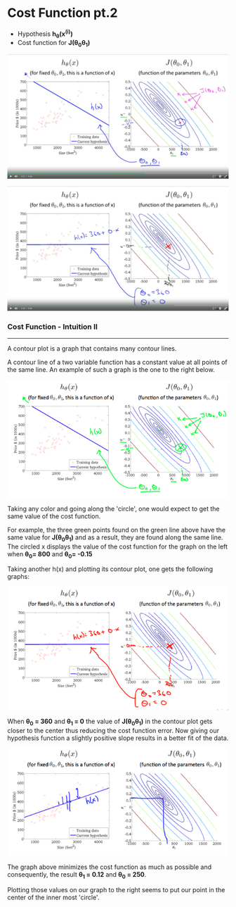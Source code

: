# Cost Function pt.2

* Hypothesis **h<sub>θ</sub>(x<sup>(i)</sup>)**
* Cost function for **J(θ<sub>0</sub>θ<sub>1</sub>)**
 
![img_00.jpg](img_00.jpg)

![img_01.jpg](img_01.jpg)

### Cost Function - Intuition II
---

A contour plot is a graph that contains many contour lines. 

A contour line of a two variable function has a constant value at all points of the same line. An example of such a graph is the one to the right below.

![img_02.png](img_02.png)

Taking any color and going along the 'circle', one would expect to get the same value of the cost function. 

For example, the three green points found on the green line above have the same value for **J(θ<sub>0</sub>θ<sub>1</sub>)**
and as a result, they are found along the same line. The circled x displays the value of the cost function for the graph on the left when **θ<sub>0</sub>= 800** and **θ<sub>0</sub>= -0.15**

Taking another h(x) and plotting its contour plot, one gets the following graphs:

![img_03.png](img_03.png)

When **θ<sub>0</sub> = 360** and **θ<sub>1</sub> = 0**  the value of **J(θ<sub>0</sub>θ<sub>1</sub>)** in the contour plot gets closer to the center thus reducing the cost function error. Now giving our hypothesis function a slightly positive slope results in a better fit of the data.

![img_04.png](img_04.png)


The graph above minimizes the cost function as much as possible and consequently, the result **θ<sub>1</sub> = 0.12** and **θ<sub>0</sub> = 250**.

Plotting those values on our graph to the right seems to put our point in the center of the inner most 'circle'.
